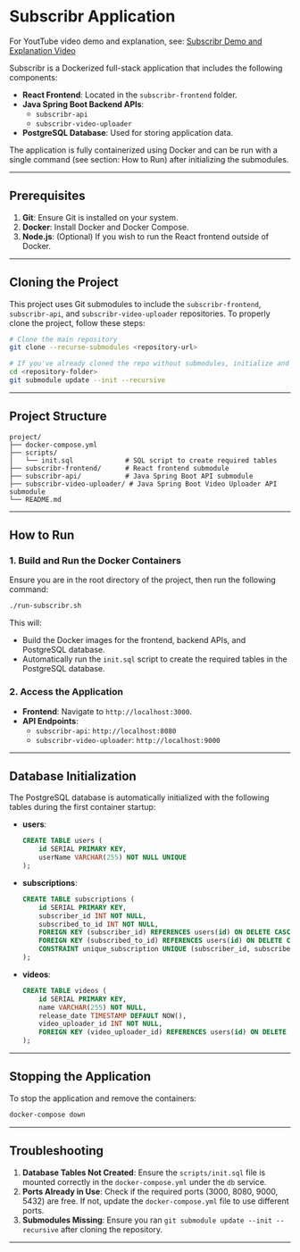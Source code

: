 # Subscribr Application

For YoutTube video demo and explanation, see: [Subscribr Demo and Explanation Video](https://www.youtube.com/watch?v=1xO1CIoY_48)


Subscribr is a Dockerized full-stack application that includes the following components:

- **React Frontend**: Located in the `subscribr-frontend` folder.
- **Java Spring Boot Backend APIs**:
  - `subscribr-api`
  - `subscribr-video-uploader`
- **PostgreSQL Database**: Used for storing application data.

The application is fully containerized using Docker and can be run with a single command (see section: How to Run) after initializing the submodules.

---

## Prerequisites

1. **Git**: Ensure Git is installed on your system.
2. **Docker**: Install Docker and Docker Compose.
3. **Node.js**: (Optional) If you wish to run the React frontend outside of Docker.

---

## Cloning the Project

This project uses Git submodules to include the `subscribr-frontend`, `subscribr-api`, and `subscribr-video-uploader` repositories. To properly clone the project, follow these steps:

```bash
# Clone the main repository
git clone --recurse-submodules <repository-url>

# If you've already cloned the repo without submodules, initialize and update them
cd <repository-folder>
git submodule update --init --recursive
```

---

## Project Structure

```
project/
├── docker-compose.yml
├── scripts/
│   └── init.sql             # SQL script to create required tables
├── subscribr-frontend/      # React frontend submodule
├── subscribr-api/           # Java Spring Boot API submodule
├── subscribr-video-uploader/ # Java Spring Boot Video Uploader API submodule
└── README.md
```

---

## How to Run

### 1. Build and Run the Docker Containers

Ensure you are in the root directory of the project, then run the following command:

```bash
./run-subscribr.sh
```

This will:
- Build the Docker images for the frontend, backend APIs, and PostgreSQL database.
- Automatically run the `init.sql` script to create the required tables in the PostgreSQL database.

### 2. Access the Application

- **Frontend**: Navigate to `http://localhost:3000`.
- **API Endpoints**:
  - `subscribr-api`: `http://localhost:8080`
  - `subscribr-video-uploader`: `http://localhost:9000`

---

## Database Initialization

The PostgreSQL database is automatically initialized with the following tables during the first container startup:

- **users**:
  ```sql
  CREATE TABLE users (
      id SERIAL PRIMARY KEY,
      userName VARCHAR(255) NOT NULL UNIQUE
  );
  ```
- **subscriptions**:
  ```sql
  CREATE TABLE subscriptions (
      id SERIAL PRIMARY KEY,
      subscriber_id INT NOT NULL,
      subscribed_to_id INT NOT NULL,
      FOREIGN KEY (subscriber_id) REFERENCES users(id) ON DELETE CASCADE,
      FOREIGN KEY (subscribed_to_id) REFERENCES users(id) ON DELETE CASCADE,
      CONSTRAINT unique_subscription UNIQUE (subscriber_id, subscribed_to_id)
  );
  ```
- **videos**:
  ```sql
  CREATE TABLE videos (
      id SERIAL PRIMARY KEY,
      name VARCHAR(255) NOT NULL,
      release_date TIMESTAMP DEFAULT NOW(),
      video_uploader_id INT NOT NULL,
      FOREIGN KEY (video_uploader_id) REFERENCES users(id) ON DELETE CASCADE
  );
  ```

---

## Stopping the Application

To stop the application and remove the containers:

```bash
docker-compose down
```

---

## Troubleshooting

1. **Database Tables Not Created**: Ensure the `scripts/init.sql` file is mounted correctly in the `docker-compose.yml` under the `db` service.
2. **Ports Already in Use**: Check if the required ports (3000, 8080, 9000, 5432) are free. If not, update the `docker-compose.yml` file to use different ports.
3. **Submodules Missing**: Ensure you ran `git submodule update --init --recursive` after cloning the repository.

---

